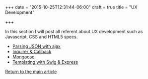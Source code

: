+++
date = "2015-10-25T12:31:44-06:00"
draft = true
title = "UX Development"

+++

In this section I will post all referent about UX development such as Javascript, CSS and HTML5 specs.

* [Parsing JSON with ajax](/techtalk/ux_ajax_json)
* [Inquirer & Callback](/techtalk/ux_inquirer)
* [Mongoose](/techtalk/ux_mongoose)
* [Templating with Swig & Express](/techtalk/ux_templating)

[Return to the main article](/techtalk/techtalks)

